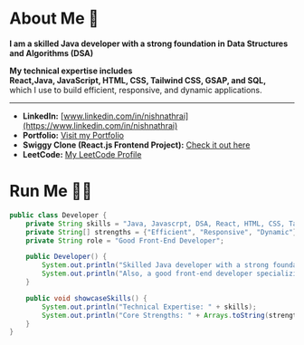 

# About Me 🫶

**I am a skilled Java developer with a strong foundation in** **Data Structures and Algorithms (DSA)**

**My technical expertise includes**  
**React,Java, JavaScript, HTML, CSS, Tailwind CSS, GSAP, and SQL,**  
which I use to build efficient, responsive, and dynamic applications.

---

- **LinkedIn:** [www.linkedin.com/in/nishnathrai](https://www.linkedin.com/in/nishnathrai)
- **Portfolio:** [Visit my Portfolio](https://664e221f3c46e20487c3f243--gleaming-scone-05867b.netlify.app)
- **Swiggy Clone (React.js Frontend Project):** [Check it out here](https://6616801ae4ab0726b0536fdc--taupe-banoffee-169fe1.netlify.app)
- **LeetCode:** [My LeetCode Profile](https://leetcode.com/u/nishnathnishu1122/)




# Run Me 🧑‍💻


```java
public class Developer {
    private String skills = "Java, Javascrpt, DSA, React, HTML, CSS, Tailwind CSS, GSAP, SQL";
    private String[] strengths = {"Efficient", "Responsive", "Dynamic"};
    private String role = "Good Front-End Developer";

    public Developer() {
        System.out.println("Skilled Java developer with a strong foundation in DSA.");
        System.out.println("Also, a good front-end developer specializing in creating intuitive and dynamic user interfaces.");
    }

    public void showcaseSkills() {
        System.out.println("Technical Expertise: " + skills);
        System.out.println("Core Strengths: " + Arrays.toString(strengths));
    }
}
